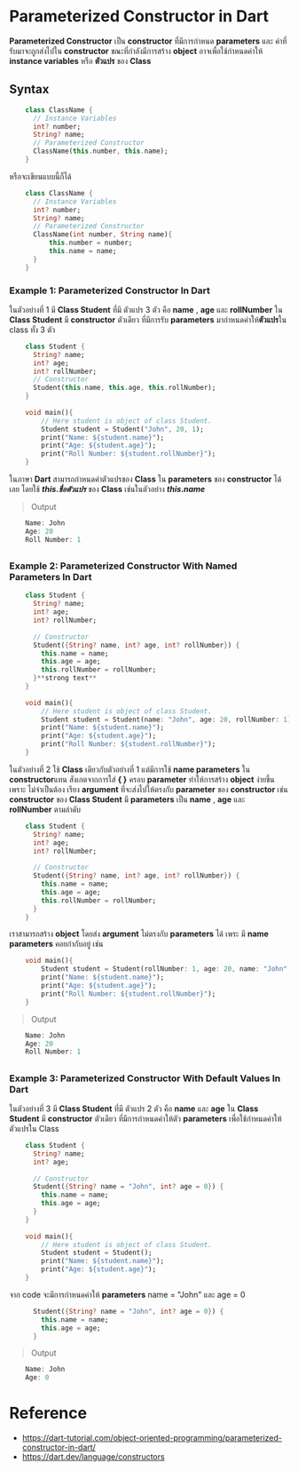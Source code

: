# Parameterized Constructor in Dart
**Parameterized Constructor** เป็น **constructor** ที่มีการกำหนด **parameters** และ ค่าที่รับมาจะถูกส่งไปใน **constructor** ขณะที่กำลังมีการสร้าง **object** อาจเพื่อใช้กำหนดค่าให้  **instance variables** หรือ **ตัวแปร** ของ **Class**

## Syntax
```dart
    class ClassName {
      // Instance Variables
      int? number;
      String? name;
      // Parameterized Constructor
      ClassName(this.number, this.name);
    }
```
หรือจะเขียนแบบนี้ก็ได้
```dart
    class ClassName {
      // Instance Variables
      int? number;
      String? name;
      // Parameterized Constructor
      ClassName(int number, String name){
	      this.number = number;
	      this.name = name;
      }
    }
```
### Example 1: Parameterized Constructor In Dart
ในตัวอย่างที่ 1 มี **Class Student** ที่มี ตัวแปร 3 ตัว คือ **name** , **age** และ **rollNumber**
ใน **Class Student** มี **constructor** ตัวเดียว ที่มีการรับ **parameters** มากำหนดค่าให้**ตัวแปร**ใน class ทั้ง 3 ตัว
```dart
    class Student {
      String? name;
      int? age;
      int? rollNumber;
      // Constructor
      Student(this.name, this.age, this.rollNumber);
    }
    
    void main(){
        // Here student is object of class Student. 
        Student student = Student("John", 20, 1);
        print("Name: ${student.name}");
        print("Age: ${student.age}");
        print("Roll Number: ${student.rollNumber}");
    }
```
ในภาษา **Dart** สามารถกำหนดค่าตัวแปรของ **Class** ใน **parameters** ของ **constructor** ได้เลย โดยใช้ ***this*.*ชื่อตัวแปร*** ของ **Class** เช่นในตัวอย่าง ***this*.*name*** 

> Output
> 
```dart
    Name: John
    Age: 20
    Roll Number: 1
```
## 

### Example 2: Parameterized Constructor With Named Parameters In Dart
```dart
    class Student {
      String? name;
      int? age;
      int? rollNumber;
    
      // Constructor
      Student({String? name, int? age, int? rollNumber}) {
        this.name = name;
        this.age = age;
        this.rollNumber = rollNumber;
      }**strong text**
    }
    
    void main(){
        // Here student is object of class Student. 
        Student student = Student(name: "John", age: 20, rollNumber: 1);
        print("Name: ${student.name}");
        print("Age: ${student.age}");
        print("Roll Number: ${student.rollNumber}");
    }
```
ในตัวอย่างที่ 2 ใช้ **Class** เดียวกับตัวอย่างที่ 1 แต่มีการใช้ **name parameters** ใน **constructor**แทน สังเกตจากการใส่ **{ }** ครอบ **parameter**  ทำให้การสร้าง **object** ง่ายขึ้น เพราะ ไม่จำเป็นต้อง เรียง **argument** ที่จะส่งไปให้ตรงกับ **parameter** ของ **constructor** เช่น **constructor** ของ **Class Student** มี **parameters** เป็น **name** , **age** และ **rollNumber** ตามลำดับ
```dart
    class Student {
      String? name;
      int? age;
      int? rollNumber;
    
      // Constructor
      Student({String? name, int? age, int? rollNumber}) {
        this.name = name;
        this.age = age;
        this.rollNumber = rollNumber;
      } 
    }
```
เราสามารถสร้าง **object** โดยส่ง **argument** ไม่ตรงกับ **parameters** ได้ เพระ มี **name parameters** คอยกำกับอยู่ เช่น
```dart
    void main(){
        Student student = Student(rollNumber: 1, age: 20, name: "John" );
        print("Name: ${student.name}");
        print("Age: ${student.age}");
        print("Roll Number: ${student.rollNumber}");
    }
```

> Output
> 
```dart
	Name: John
	Age: 20
	Roll Number: 1
```
## 
### Example 3: Parameterized Constructor With Default Values In Dart
ในตัวอย่างที่ 3 มี **Class Student** ที่มี ตัวแปร 2 ตัว คือ **name** และ **age**
ใน **Class Student** มี **constructor** ตัวเดียว ที่มีการกำหนดค่าให้ตัว **parameters** เพื่อใช้กำหนดค่าให้ตัวแปรใน Class
```dart
    class Student {
      String? name;
      int? age;
    
      // Constructor
      Student({String? name = "John", int? age = 0}) {
        this.name = name;
        this.age = age;
      }
    }
    
    void main(){
        // Here student is object of class Student. 
        Student student = Student();
        print("Name: ${student.name}");
        print("Age: ${student.age}");
    }
```
จาก code จะมีการกำหนดค่าให้ **parameters** name = "John" และ age = 0
```dart
      Student({String? name = "John", int? age = 0}) {
        this.name = name;
        this.age = age;
      }
```
> Output
> 
```dart
	Name: John
	Age: 0
```

# Reference

 - https://dart-tutorial.com/object-oriented-programming/parameterized-constructor-in-dart/
 - https://dart.dev/language/constructors
